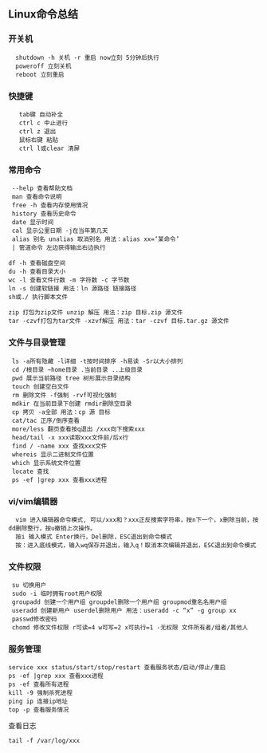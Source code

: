 ## Linux命令总结
### 开关机

````
  shutdown -h 关机 -r 重启 now立刻 5分钟后执行  
  poweroff 立刻关机  
  reboot 立刻重启
````

### 快捷键

````
   tab键 自动补全  
   ctrl c 中止进行  
   ctrl z 退出  
   鼠标右键 粘贴  
   ctrl l或clear 清屏
````

### 常用命令

     --help 查看帮助文档  
     man 查看命令说明  
     free -h 查看内存使用情况  
     history 查看历史命令  
     date 显示时间  
     cal 显示公里日期 -j在当年第几天  
     alias 别名 unalias 取消别名 用法：alias xx=‘某命令’  
     | 管道命令 左边获得输出右边执行
    
    df -h 查看磁盘空间  
    du -h 查看目录大小  
    wc -l 查看文件行数 -m 字符数 -c 字节数  
    ln -s 创建软链接 用法：ln 源路径 链接路径  
    sh或./ 执行脚本文件  
    
    zip 打包为zip文件 unzip 解压 用法：zip 目标.zip 源文件  
    tar -czvf打包为tar文件 -xzvf解压 用法：tar -czvf 目标.tar.gz 源文件
### 文件与目录管理

````
 ls -a所有隐藏 -l详细 -t按时间排序 -h易读 -Sr以大小排列  
 cd /根目录 ~home目录 .当前目录 ..上级目录  
 pwd 展示当前路径 tree 树形展示目录结构  
 touch 创建空白文件  
 rm 删除文件 -f强制 -rvf可视化强制  
 mdkir 在当前目录下创建 rmdir删除空目录  
 cp 拷贝 -a全部 用法：cp 源 目标  
 cat/tac 正序/倒序查看  
 more/less 翻页查看按q退出 /xxx向下搜索xxx  
 head/tail -x xxx读取xxx文件前/后x行  
 find / -name xxx 查找xxx文件  
 whereis 显示二进制文件位置  
 which 显示系统文件位置  
 locate 查找  
 ps -ef |grep xxx 查看xxx进程
````

### vi/vim编辑器

````
  vim 进入编辑器命令模式, 可以/xxx和？xxx正反搜索字符串，按n下一个，x删除当前，按dd删除整行，按u撤销上次操作。  
  按i 输入模式 Enter换行，Del删除，ESC退出到命令模式   
  按：进入底线模式，输入wq保存并退出，输入q！取消本次编辑并退出，ESC退出到命令模式
````

### 文件权限

````
 su 切换用户  
 sudo -i 临时拥有root用户权限  
 groupadd 创建一个用户组 groupdel删除一个用户组 groupmod重名名用户组  
 useradd 创建新用户 userdel删除用户 用法：useradd -c “x” -g group xx  
 passwd修改密码  
 chomd 修改文件权限 r可读=4 w可写=2 x可执行=1 -无权限 文件所有者/组者/其他人
````

### 服务管理
    service xxx status/start/stop/restart 查看服务状态/启动/停止/重启  
    ps -ef |grep xxx 查看xxx进程
    ps -ef 查看所有进程  
    kill -9 强制杀死进程  
    ping ip 连接ip地址  
    top -p 查看服务情况

查看日志

````
tail -f /var/log/xxx
````



